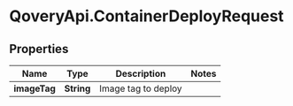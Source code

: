 # QoveryApi.ContainerDeployRequest

## Properties

Name | Type | Description | Notes
------------ | ------------- | ------------- | -------------
**imageTag** | **String** | Image tag to deploy | 


